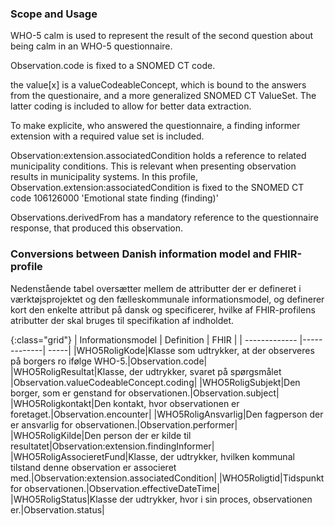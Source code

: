 ### Scope and Usage
WHO-5 calm is used to represent the result of the second question about being calm in an WHO-5 questionnaire.

Observation.code is fixed to a SNOMED CT code.

the value[x] is a valueCodeableConcept, which is bound to the answers from the questionaire, and a more generalized SNOMED CT ValueSet. The latter coding is included to allow for better data extraction.

To make explicite, who answered the questionnaire, a finding informer extension with a required value set is included.

Observation:extension.associatedCondition holds a reference to related municipality conditions. This is relevant when presenting observation results in municipality systems. In this profile, Observation.extension:associatedCondition is fixed to the SNOMED CT code 106126000 'Emotional state finding (finding)'

Observations.derivedFrom has a mandatory reference to the questionnaire response, that produced this observation.

### Conversions between Danish information model and FHIR-profile
Nedenstående tabel oversætter mellem de attributter der er defineret i værktøjsprojektet og den fælleskommunale informationsmodel, og definerer kort den enkelte attribut på dansk og specificerer, hvilke af FHIR-profilens atributter der skal bruges til specifikation af indholdet.

{:class="grid"}
|   Informationsmodel      | Definition        | FHIR  |
| ------------- |-------------| -----|
|WHO5RoligKode|Klasse som udtrykker, at der observeres på borgers ro ifølge WHO-5.|Observation.code|
|WHO5RoligResultat|Klasse, der udtrykker, svaret på spørgsmålet |Observation.valueCodeableConcept.coding|
|WHO5RoligSubjekt|Den borger, som er genstand for observationen.|Observation.subject|
|WHO5Roligkontakt|Den kontakt, hvor observationen er foretaget.|Observation.encounter|
|WHO5RoligAnsvarlig|Den fagperson der er ansvarlig for observationen.|Observation.performer|
|WHO5RoligKilde|Den person der er kilde til resultatet|Observation:extension.findingInformer|
|WHO5RoligAssocieretFund|Klasse, der udtrykker, hvilken kommunal tilstand denne observation er associeret med.|Observation:extension.associatedCondition|
|WHO5Roligtid|Tidspunkt for observationen.|Observation.effectiveDateTime|
|WHO5RoligStatus|Klasse der udtrykker, hvor i sin proces, observationen er.|Observation.status|